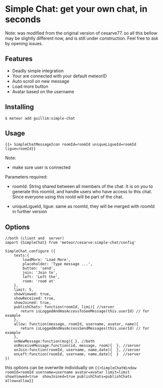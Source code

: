 # Simple Chat: get your own chat, in seconds

Note: was modified from the original version of cesarve77. so all this bellow may be slightly different now, and is still under construction. Feel free to ask by opening issues.

## Features

- Deadly simple integration
- Your are connected with your default meteorID
- Auto scroll on new message
- Load more button
- Avatar based on the username

## Installing

    $ meteor add guillim:simple-chat

## Usage

``` 
{{> SimpleChatMessageIcon roomId=roomId uniqueLigueId=roomId ligue=roomId}} 
```

Note:
- make sure user is connected

Parameters required:

- roomId: String shared between all members of the chat. It is on you to generate this roomId, and handle users who have access to this chat. Since everyone using this rooId will be part of the chat.

- uniqueLigueId, ligue: same as roomId, they will be merged with roomId in further version


## Options

```
//both (client and  server)
import {SimpleChat} from 'meteor/cesarve:simple-chat/config'

SimpleChat.configure ({
    texts:{
        loadMore: 'Load More',
        placeholder: 'Type message ...',
        button: 'send',
        join: 'Join to',
        left: 'Left the',
        room: 'room at'
    },
    limit: 5,
    showViewed: true,
    showReceived: true,
    showJoined: true,
    publishChats: function(roomId, limi){ //server
       return isLoggedAndHasAccessToSeeMessage(this.userId) // for example
    },
    allow: function(message, roomId, username, avatar, name){
       return isLoggedAndHasAccessSendMessages(this.userId) // for example
    },
    onNewMessage:function(msg){ }, //both
    onReceiveMessage:function(id, message, room){  }, //server
    onJoin:function(roomId, username, name,date){  }, //server 
    onLeft:function(roomId, username, name,date){  }  //server
})

```

this options can be overwrite individually on  ``` {{>SimpleChatWindow roomId=roomId username=username avatar=avatar limit=limit showViewed=true  showJoined=true publishChats=publishChats allow=allow}} ``` 
